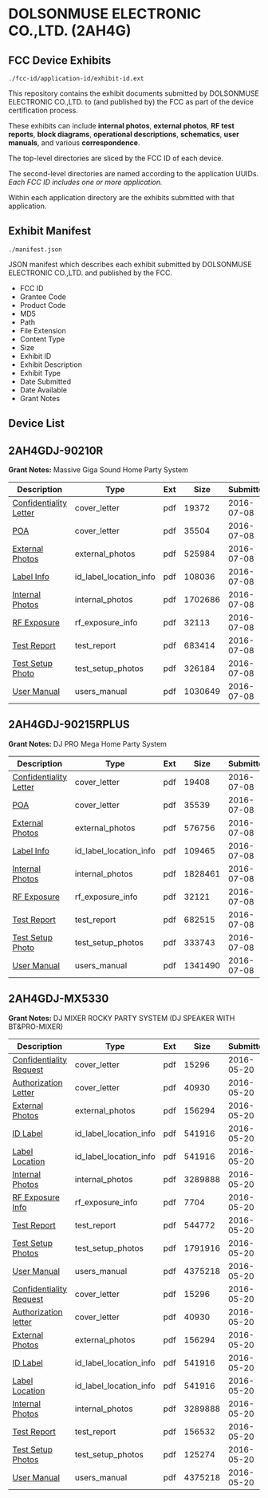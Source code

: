 # DOLSONMUSE ELECTRONIC CO.,LTD. (2AH4G)
## FCC Device Exhibits

```
./fcc-id/application-id/exhibit-id.ext
```

This repository contains the exhibit documents submitted by DOLSONMUSE ELECTRONIC CO.,LTD. to (and published by) the FCC as part of the device certification process.

These exhibits can include **internal photos**, **external photos**, **RF test reports**, **block diagrams**, **operational descriptions**, **schematics**, **user manuals**, and various **correspondence**.

The top-level directories are sliced by the FCC ID of each device.

The second-level directories are named according to the application UUIDs. *Each FCC ID includes one or more application.*

Within each application directory are the exhibits submitted with that application. 

## Exhibit Manifest

```
./manifest.json
```

JSON manifest which describes each exhibit submitted by DOLSONMUSE ELECTRONIC CO.,LTD. and published by the FCC.

- FCC ID
- Grantee Code
- Product Code
- MD5
- Path
- File Extension
- Content Type
- Size
- Exhibit ID
- Exhibit Description
- Exhibit Type
- Date Submitted
- Date Available
- Grant Notes

## Device List
## 2AH4GDJ-90210R
**Grant Notes:** Massive Giga Sound Home Party System

| Description | Type | Ext | Size | Submitted | Available |
| ----------- | ---- | --- | ---- | --------- | --------- |
| [Confidentiality Letter](2AH4GDJ-90210R/2878a4c03a23bf7a8ef33468223d6eee/3056489.pdf) | cover_letter | pdf | 19372 | 2016-07-08 | 2016-07-08 |
| [POA](2AH4GDJ-90210R/2878a4c03a23bf7a8ef33468223d6eee/3056490.pdf) | cover_letter | pdf | 35504 | 2016-07-08 | 2016-07-08 |
| [External Photos](2AH4GDJ-90210R/2878a4c03a23bf7a8ef33468223d6eee/3056486.pdf) | external_photos | pdf | 525984 | 2016-07-08 | 2016-07-08 |
| [Label Info](2AH4GDJ-90210R/2878a4c03a23bf7a8ef33468223d6eee/3056488.pdf) | id_label_location_info | pdf | 108036 | 2016-07-08 | 2016-07-08 |
| [Internal Photos](2AH4GDJ-90210R/2878a4c03a23bf7a8ef33468223d6eee/3056487.pdf) | internal_photos | pdf | 1702686 | 2016-07-08 | 2016-07-08 |
| [RF Exposure](2AH4GDJ-90210R/2878a4c03a23bf7a8ef33468223d6eee/3056491.pdf) | rf_exposure_info | pdf | 32113 | 2016-07-08 | 2016-07-08 |
| [Test Report](2AH4GDJ-90210R/2878a4c03a23bf7a8ef33468223d6eee/3056492.pdf) | test_report | pdf | 683414 | 2016-07-08 | 2016-07-08 |
| [Test Setup Photo](2AH4GDJ-90210R/2878a4c03a23bf7a8ef33468223d6eee/3056493.pdf) | test_setup_photos | pdf | 326184 | 2016-07-08 | 2016-07-08 |
| [User Manual](2AH4GDJ-90210R/2878a4c03a23bf7a8ef33468223d6eee/3056494.pdf) | users_manual | pdf | 1030649 | 2016-07-08 | 2016-07-08 |
## 2AH4GDJ-90215RPLUS
**Grant Notes:** DJ PRO Mega Home Party System

| Description | Type | Ext | Size | Submitted | Available |
| ----------- | ---- | --- | ---- | --------- | --------- |
| [Confidentiality Letter](2AH4GDJ-90215RPLUS/0b243c72357660e3ae6ee5fd9391811b/3056411.pdf) | cover_letter | pdf | 19408 | 2016-07-08 | 2016-07-08 |
| [POA](2AH4GDJ-90215RPLUS/0b243c72357660e3ae6ee5fd9391811b/3056412.pdf) | cover_letter | pdf | 35539 | 2016-07-08 | 2016-07-08 |
| [External Photos](2AH4GDJ-90215RPLUS/0b243c72357660e3ae6ee5fd9391811b/3056408.pdf) | external_photos | pdf | 576756 | 2016-07-08 | 2016-07-08 |
| [Label Info](2AH4GDJ-90215RPLUS/0b243c72357660e3ae6ee5fd9391811b/3056410.pdf) | id_label_location_info | pdf | 109465 | 2016-07-08 | 2016-07-08 |
| [Internal Photos](2AH4GDJ-90215RPLUS/0b243c72357660e3ae6ee5fd9391811b/3056409.pdf) | internal_photos | pdf | 1828461 | 2016-07-08 | 2016-07-08 |
| [RF Exposure](2AH4GDJ-90215RPLUS/0b243c72357660e3ae6ee5fd9391811b/3056413.pdf) | rf_exposure_info | pdf | 32121 | 2016-07-08 | 2016-07-08 |
| [Test Report](2AH4GDJ-90215RPLUS/0b243c72357660e3ae6ee5fd9391811b/3056414.pdf) | test_report | pdf | 682515 | 2016-07-08 | 2016-07-08 |
| [Test Setup Photo](2AH4GDJ-90215RPLUS/0b243c72357660e3ae6ee5fd9391811b/3056415.pdf) | test_setup_photos | pdf | 333743 | 2016-07-08 | 2016-07-08 |
| [User Manual](2AH4GDJ-90215RPLUS/0b243c72357660e3ae6ee5fd9391811b/3056416.pdf) | users_manual | pdf | 1341490 | 2016-07-08 | 2016-07-08 |
## 2AH4GDJ-MX5330
**Grant Notes:** DJ MIXER ROCKY PARTY SYSTEM (DJ SPEAKER WITH BT&PRO-MIXER)

| Description | Type | Ext | Size | Submitted | Available |
| ----------- | ---- | --- | ---- | --------- | --------- |
| [Confidentiality Request](2AH4GDJ-MX5330/acf3c7cdf678b6debc7cea1126ed30ce/2997933.pdf) | cover_letter | pdf | 15296 | 2016-05-20 | 2016-05-20 |
| [Authorization Letter](2AH4GDJ-MX5330/acf3c7cdf678b6debc7cea1126ed30ce/2997934.pdf) | cover_letter | pdf | 40930 | 2016-05-20 | 2016-05-20 |
| [External Photos](2AH4GDJ-MX5330/acf3c7cdf678b6debc7cea1126ed30ce/2997929.pdf) | external_photos | pdf | 156294 | 2016-05-20 | 2016-05-20 |
| [ID Label](2AH4GDJ-MX5330/acf3c7cdf678b6debc7cea1126ed30ce/2997931.pdf) | id_label_location_info | pdf | 541916 | 2016-05-20 | 2016-05-20 |
| [Label Location](2AH4GDJ-MX5330/acf3c7cdf678b6debc7cea1126ed30ce/2997931.pdf) | id_label_location_info | pdf | 541916 | 2016-05-20 | 2016-05-20 |
| [Internal Photos](2AH4GDJ-MX5330/acf3c7cdf678b6debc7cea1126ed30ce/2997930.pdf) | internal_photos | pdf | 3289888 | 2016-05-20 | 2016-05-20 |
| [RF Exposure Info](2AH4GDJ-MX5330/acf3c7cdf678b6debc7cea1126ed30ce/2997925.pdf) | rf_exposure_info | pdf | 7704 | 2016-05-20 | 2016-05-20 |
| [Test Report](2AH4GDJ-MX5330/acf3c7cdf678b6debc7cea1126ed30ce/2997923.pdf) | test_report | pdf | 544772 | 2016-05-20 | 2016-05-20 |
| [Test Setup Photos](2AH4GDJ-MX5330/acf3c7cdf678b6debc7cea1126ed30ce/2997924.pdf) | test_setup_photos | pdf | 1791916 | 2016-05-20 | 2016-05-20 |
| [User Manual](2AH4GDJ-MX5330/acf3c7cdf678b6debc7cea1126ed30ce/2997935.pdf) | users_manual | pdf | 4375218 | 2016-05-20 | 2016-05-20 |
| [Confidentiality Request](2AH4GDJ-MX5330/14142682f3c173543e149f441fd397d2/2997933.pdf) | cover_letter | pdf | 15296 | 2016-05-20 | 2016-05-20 |
| [Authorization letter](2AH4GDJ-MX5330/14142682f3c173543e149f441fd397d2/2997934.pdf) | cover_letter | pdf | 40930 | 2016-05-20 | 2016-05-20 |
| [External Photos](2AH4GDJ-MX5330/14142682f3c173543e149f441fd397d2/2997929.pdf) | external_photos | pdf | 156294 | 2016-05-20 | 2016-05-20 |
| [ID Label](2AH4GDJ-MX5330/14142682f3c173543e149f441fd397d2/2997931.pdf) | id_label_location_info | pdf | 541916 | 2016-05-20 | 2016-05-20 |
| [Label Location](2AH4GDJ-MX5330/14142682f3c173543e149f441fd397d2/2997931.pdf) | id_label_location_info | pdf | 541916 | 2016-05-20 | 2016-05-20 |
| [Internal Photos](2AH4GDJ-MX5330/14142682f3c173543e149f441fd397d2/2997930.pdf) | internal_photos | pdf | 3289888 | 2016-05-20 | 2016-05-20 |
| [Test Report](2AH4GDJ-MX5330/14142682f3c173543e149f441fd397d2/2997977.pdf) | test_report | pdf | 156532 | 2016-05-20 | 2016-05-20 |
| [Test Setup Photos](2AH4GDJ-MX5330/14142682f3c173543e149f441fd397d2/2997978.pdf) | test_setup_photos | pdf | 125274 | 2016-05-20 | 2016-05-20 |
| [User Manual](2AH4GDJ-MX5330/14142682f3c173543e149f441fd397d2/2997935.pdf) | users_manual | pdf | 4375218 | 2016-05-20 | 2016-05-20 |
